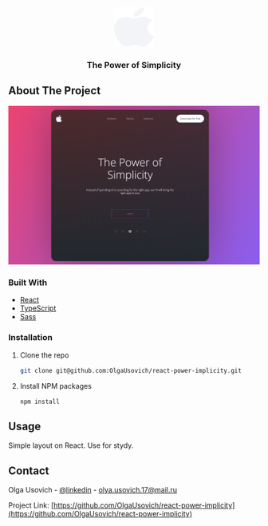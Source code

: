 <!-- PROJECT LOGO -->
<br />
<div align="center">
  <a href="https://github.com/OlgaUsovich">
    <img src="./src/assets/logo.svg" alt="Logo" width="80" height="80">
  </a>

</div>

<h3 align="center">The Power of Simplicity</h3>


<!-- ABOUT THE PROJECT -->
## About The Project

![app-screenshot.png](./app-screenshot.png)

### Built With

* [React](https://ru.reactjs.org/)
* [TypeScript](https://www.typescriptlang.org/)
* [Sass](https://sass-scss.ru/guide/)

### Installation

1. Clone the repo
   ```sh
   git clone git@github.com:OlgaUsovich/react-power-implicity.git
   ```
2. Install NPM packages
   ```sh
   npm install
   ```

<!-- USAGE EXAMPLES -->
## Usage

Simple layout on React. Use for stydy.


<!-- CONTACT -->
## Contact

Olga Usovich - [@linkedin](https://www.linkedin.com/in/volha-usovich-758119205) - olya.usovich.17@mail.ru

Project Link: [https://github.com/OlgaUsovich/react-power-implicity](https://github.com/OlgaUsovich/react-power-implicity)